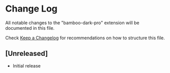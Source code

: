 # Change Log

All notable changes to the "bamboo-dark-pro" extension will be documented in this file.

Check [Keep a Changelog](http://keepachangelog.com/) for recommendations on how to structure this file.

## [Unreleased]

- Initial release
